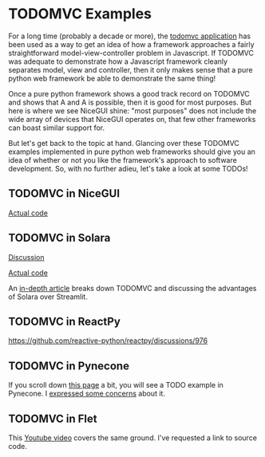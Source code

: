 # TODOMVC Examples

For a long time (probably a decade or more), the [todomvc application](https://todomvc.com) has been used as a way to get an idea of how a framework approaches a fairly straightforward model-view-controller problem in Javascript. If TODOMVC was adequate to demonstrate how a Javascript framework cleanly separates model, view and controller, then it only makes sense that a pure python web framework be able to demonstrate the same thing!

Once a pure python framework shows a good track record on TODOMVC and shows that A and A is possible, then it is good for most purposes. But here is where
we see NiceGUI shine: "most purposes" does not include the wide array of devices
that NiceGUI operates on, that few other frameworks can boast similar support for.

But let's get back to the topic at hand. Glancing over these TODOMVC examples implemented in pure python web frameworks should give you an idea of whether or not you like the framework's approach to software development. So, with no further adieu, let's take a look at some TODOs!


## TODOMVC in NiceGUI

[Actual code](https://github.com/zauberzeug/nicegui/blob/main/examples/todo_list/main.py)

## TODOMVC in Solara

[Discussion](https://solara.dev/examples/utilities/todo)

[Actual code](https://github.com/widgetti/solara/blob/master/solara/website/pages/examples/utilities/todo.py)

An [in-depth article](https://itnext.io/webapps-in-python-with-solara-a-streamlit-killer-ab6fcc7bf5d7) breaks down TODOMVC and discussing the advantages of Solara over Streamlit.

## TODOMVC in ReactPy

https://github.com/reactive-python/reactpy/discussions/976

## TODOMVC in Pynecone

If you scroll down [this page](https://pynecone.io/docs/library/layout/foreach) a bit, you will see a TODO example in Pynecone. I [expressed some concerns](https://github.com/pynecone-io/pynecone/discussions/1018#discussioncomment-5911321) about it.

## TODOMVC in Flet

This [Youtube video](https://www.youtube.com/watch?v=Tucr8Ta-kq4) covers the same ground. I've requested a link to source code.